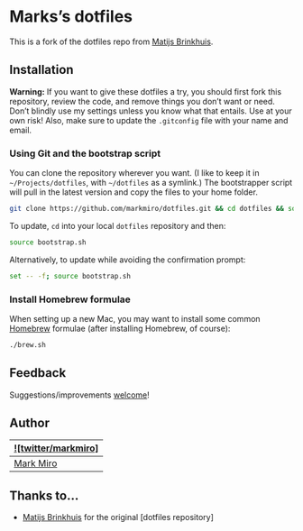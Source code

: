 # Marks’s dotfiles

This is a fork of the dotfiles repo from [Matijs Brinkhuis](https://github.com/mathiasbynens/dotfiles).

## Installation

**Warning:** If you want to give these dotfiles a try, you should first fork this repository, review the code, and remove things you don’t want or need. Don’t blindly use my settings unless you know what that entails. Use at your own risk! Also, make sure to update the `.gitconfig` file with your name and email.

### Using Git and the bootstrap script

You can clone the repository wherever you want. (I like to keep it in `~/Projects/dotfiles`, with `~/dotfiles` as a symlink.) The bootstrapper script will pull in the latest version and copy the files to your home folder.

```bash
git clone https://github.com/markmiro/dotfiles.git && cd dotfiles && source bootstrap.sh
```

To update, `cd` into your local `dotfiles` repository and then:

```bash
source bootstrap.sh
```

Alternatively, to update while avoiding the confirmation prompt:

```bash
set -- -f; source bootstrap.sh
```

### Install Homebrew formulae

When setting up a new Mac, you may want to install some common [Homebrew](https://brew.sh/) formulae (after installing Homebrew, of course):

```bash
./brew.sh
```

## Feedback

Suggestions/improvements
[welcome](https://github.com/markmiro/dotfiles/issues)!

## Author

| [![twitter/markmiro]](http://twitter.com/markmiro "Follow @markmiro on Twitter") |
|---|
| [Mark Miro](https://markmiro.com/) |

## Thanks to…

* [Matijs Brinkhuis](https://matijs.brinkhu.is/) for the original [dotfiles repository]
